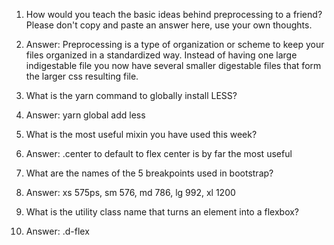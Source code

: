 <!-- Answers to the Self Study Questions go here -->


1. How would you teach the basic ideas behind preprocessing to a friend?  Please don't copy and paste an answer here, use your own thoughts.
  1. Answer: Preprocessing is a type of organization or scheme to keep your files organized in a standardized way. Instead of having one large indigestable file you now have several smaller digestable files that form the larger css resulting file.

2. What is the yarn command to globally install LESS?
  2. Answer: yarn global add less  

3. What is the most useful mixin you have used this week?
  2. Answer: .center to default to flex center is by far the most useful

4. What are the names of the 5 breakpoints used in bootstrap?
  4. Answer: xs 575ps, sm 576, md 786, lg 992, xl 1200

5. What is the utility class name that turns an element into a flexbox?
  5. Answer: .d-flex
